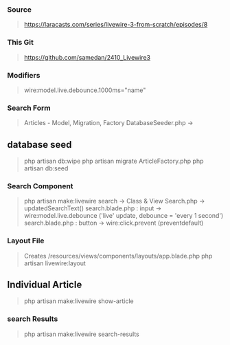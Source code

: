 ### Source

> https://laracasts.com/series/livewire-3-from-scratch/episodes/8

### This Git

> https://github.com/samedan/2410_Livewire3

### Modifiers

> wire:model.live.debounce.1000ms="name"

### Search Form

> Articles - Model, Migration, Factory
> DatabaseSeeder.php ->

## database seed

> php artisan db:wipe
> php artisan migrate
> ArticleFactory.php
> php artisan db:seed

### Search Component

> php artisan make:livewire search -> Class & View
> Search.php -> updatedSearchText()
> search.blade.php : input -> wire:model.live.debounce ('live' update, debounce = 'every 1 second')
> search.blade.php : button -> wire:click.prevent (preventdefault)

### Layout File

> Creates /resources/views/components/layouts/app.blade.php
> php artisan livewire:layout

## Individual Article

> php artisan make:livewire show-article

### search Results

> php artisan make:livewire search-results
